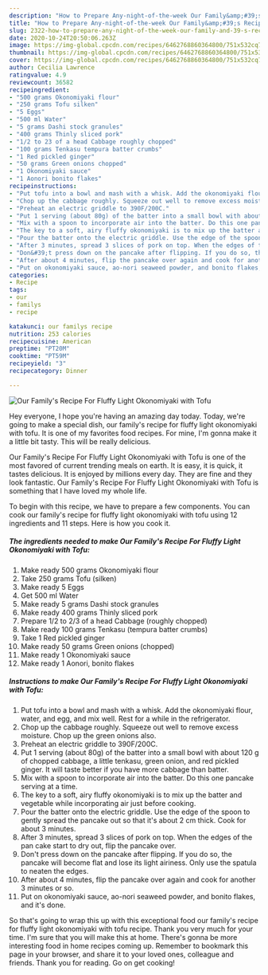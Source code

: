 ```yaml
---
description: "How to Prepare Any-night-of-the-week Our Family&amp;#39;s Recipe For Fluffy Light Okonomiyaki with Tofu"
title: "How to Prepare Any-night-of-the-week Our Family&amp;#39;s Recipe For Fluffy Light Okonomiyaki with Tofu"
slug: 2322-how-to-prepare-any-night-of-the-week-our-family-and-39-s-recipe-for-fluffy-light-okonomiyaki-with-tofu
date: 2020-10-24T20:50:06.263Z
image: https://img-global.cpcdn.com/recipes/6462768860364800/751x532cq70/our-familys-recipe-for-fluffy-light-okonomiyaki-with-tofu-recipe-main-photo.jpg
thumbnail: https://img-global.cpcdn.com/recipes/6462768860364800/751x532cq70/our-familys-recipe-for-fluffy-light-okonomiyaki-with-tofu-recipe-main-photo.jpg
cover: https://img-global.cpcdn.com/recipes/6462768860364800/751x532cq70/our-familys-recipe-for-fluffy-light-okonomiyaki-with-tofu-recipe-main-photo.jpg
author: Cecilia Lawrence
ratingvalue: 4.9
reviewcount: 36582
recipeingredient:
- "500 grams Okonomiyaki flour"
- "250 grams Tofu silken"
- "5 Eggs"
- "500 ml Water"
- "5 grams Dashi stock granules"
- "400 grams Thinly sliced pork"
- "1/2 to 23 of a head Cabbage roughly chopped"
- "100 grams Tenkasu tempura batter crumbs"
- "1 Red pickled ginger"
- "50 grams Green onions chopped"
- "1 Okonomiyaki sauce"
- "1 Aonori bonito flakes"
recipeinstructions:
- "Put tofu into a bowl and mash with a whisk. Add the okonomiyaki flour, water, and egg, and mix well. Rest for a while in the refrigerator."
- "Chop up the cabbage roughly. Squeeze out well to remove excess moisture. Chop up the green onions also."
- "Preheat an electric griddle to 390F/200C."
- "Put 1 serving (about 80g) of the batter into a small bowl with about 120 g of chopped cabbage, a little tenkasu, green onion, and red pickled ginger. It will taste better if you have more cabbage than batter."
- "Mix with a spoon to incorporate air into the batter. Do this one pancake serving at a time."
- "The key to a soft, airy fluffy okonomiyaki is to mix up the batter and vegetable while incorporating air just before cooking."
- "Pour the batter onto the electric griddle. Use the edge of the spoon to gently spread the pancake out so that it&#39;s about 2 cm thick. Cook for about 3 minutes."
- "After 3 minutes, spread 3 slices of pork on top. When the edges of the pan cake start to dry out, flip the pancake over."
- "Don&#39;t press down on the pancake after flipping. If you do so, the pancake will become flat and lose its light airiness. Only use the spatula to neaten the edges."
- "After about 4 minutes, flip the pancake over again and cook for another 3 minutes or so."
- "Put on okonomiyaki sauce, ao-nori seaweed powder, and bonito flakes, and it&#39;s done."
categories:
- Recipe
tags:
- our
- familys
- recipe

katakunci: our familys recipe 
nutrition: 253 calories
recipecuisine: American
preptime: "PT20M"
cooktime: "PT59M"
recipeyield: "3"
recipecategory: Dinner

---
```



![Our Family&#39;s Recipe For Fluffy Light Okonomiyaki with Tofu](https://img-global.cpcdn.com/recipes/6462768860364800/751x532cq70/our-familys-recipe-for-fluffy-light-okonomiyaki-with-tofu-recipe-main-photo.jpg)

Hey everyone, I hope you're having an amazing day today. Today, we're going to make a special dish, our family&#39;s recipe for fluffy light okonomiyaki with tofu. It is one of my favorites food recipes. For mine, I'm gonna make it a little bit tasty. This will be really delicious.

Our Family&#39;s Recipe For Fluffy Light Okonomiyaki with Tofu is one of the most favored of current trending meals on earth. It is easy, it is quick, it tastes delicious. It is enjoyed by millions every day. They are fine and they look fantastic. Our Family&#39;s Recipe For Fluffy Light Okonomiyaki with Tofu is something that I have loved my whole life.




To begin with this recipe, we have to prepare a few components. You can cook our family&#39;s recipe for fluffy light okonomiyaki with tofu using 12 ingredients and 11 steps. Here is how you cook it.

<!--inarticleads1-->

##### The ingredients needed to make Our Family&#39;s Recipe For Fluffy Light Okonomiyaki with Tofu:

1. Make ready 500 grams Okonomiyaki flour
1. Take 250 grams Tofu (silken)
1. Make ready 5 Eggs
1. Get 500 ml Water
1. Make ready 5 grams Dashi stock granules
1. Make ready 400 grams Thinly sliced pork
1. Prepare 1/2 to 2/3 of a head Cabbage (roughly chopped)
1. Make ready 100 grams Tenkasu (tempura batter crumbs)
1. Take 1 Red pickled ginger
1. Make ready 50 grams Green onions (chopped)
1. Make ready 1 Okonomiyaki sauce
1. Make ready 1 Aonori, bonito flakes




<!--inarticleads2-->

##### Instructions to make Our Family&#39;s Recipe For Fluffy Light Okonomiyaki with Tofu:

1. Put tofu into a bowl and mash with a whisk. Add the okonomiyaki flour, water, and egg, and mix well. Rest for a while in the refrigerator.
1. Chop up the cabbage roughly. Squeeze out well to remove excess moisture. Chop up the green onions also.
1. Preheat an electric griddle to 390F/200C.
1. Put 1 serving (about 80g) of the batter into a small bowl with about 120 g of chopped cabbage, a little tenkasu, green onion, and red pickled ginger. It will taste better if you have more cabbage than batter.
1. Mix with a spoon to incorporate air into the batter. Do this one pancake serving at a time.
1. The key to a soft, airy fluffy okonomiyaki is to mix up the batter and vegetable while incorporating air just before cooking.
1. Pour the batter onto the electric griddle. Use the edge of the spoon to gently spread the pancake out so that it&#39;s about 2 cm thick. Cook for about 3 minutes.
1. After 3 minutes, spread 3 slices of pork on top. When the edges of the pan cake start to dry out, flip the pancake over.
1. Don&#39;t press down on the pancake after flipping. If you do so, the pancake will become flat and lose its light airiness. Only use the spatula to neaten the edges.
1. After about 4 minutes, flip the pancake over again and cook for another 3 minutes or so.
1. Put on okonomiyaki sauce, ao-nori seaweed powder, and bonito flakes, and it&#39;s done.




So that's going to wrap this up with this exceptional food our family&#39;s recipe for fluffy light okonomiyaki with tofu recipe. Thank you very much for your time. I'm sure that you will make this at home. There's gonna be more interesting food in home recipes coming up. Remember to bookmark this page in your browser, and share it to your loved ones, colleague and friends. Thank you for reading. Go on get cooking!
